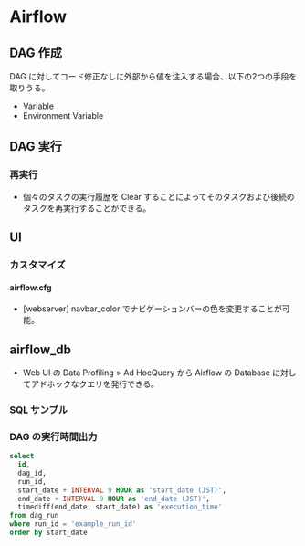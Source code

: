 # Airflow

## DAG 作成
DAG に対してコード修正なしに外部から値を注入する場合、以下の2つの手段を取りうる。
- Variable
- Environment Variable

## DAG 実行

### 再実行
- 個々のタスクの実行履歴を Clear することによってそのタスクおよび後続のタスクを再実行することができる。

## UI

### カスタマイズ

#### airflow.cfg

- \[webserver\] navbar_color でナビゲーションバーの色を変更することが可能。


## airflow_db

- Web UI の Data Profiling > Ad HocQuery から Airflow の Database に対してアドホックなクエリを発行できる。

### SQL サンプル

### DAG の実行時間出力

```sql
select
  id,
  dag_id,
  run_id,
  start_date + INTERVAL 9 HOUR as 'start_date (JST)',
  end_date + INTERVAL 9 HOUR as 'end_date (JST)',
  timediff(end_date, start_date) as 'execution_time'
from dag_run
where run_id = 'example_run_id'
order by start_date
```